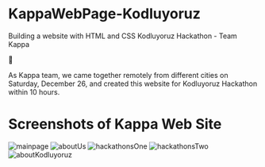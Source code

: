 # KappaWebPage-Kodluyoruz

Building a website with HTML and CSS Kodluyoruz Hackathon - Team Kappa

👾

As Kappa team, we came together remotely from different cities on Saturday, December 26, and created this website for Kodluyoruz Hackathon within 10 hours.

#  Screenshots of Kappa Web Site

![mainpage](https://user-images.githubusercontent.com/71151015/103158204-78c4dc80-47cc-11eb-9329-df0e4e16216f.PNG)
![aboutUs](https://user-images.githubusercontent.com/71151015/103158206-7b273680-47cc-11eb-8614-c1c1acbf256b.PNG)
![hackathonsOne](https://user-images.githubusercontent.com/71151015/103158207-7d899080-47cc-11eb-96c8-e6f33af45f5a.PNG)
![hackathonsTwo](https://user-images.githubusercontent.com/71151015/103158209-7ebabd80-47cc-11eb-8c5e-55a0d2ecd703.PNG)
![aboutKodluyoruz](https://user-images.githubusercontent.com/71151015/103158211-80848100-47cc-11eb-900d-9e55ce9baf70.PNG)


